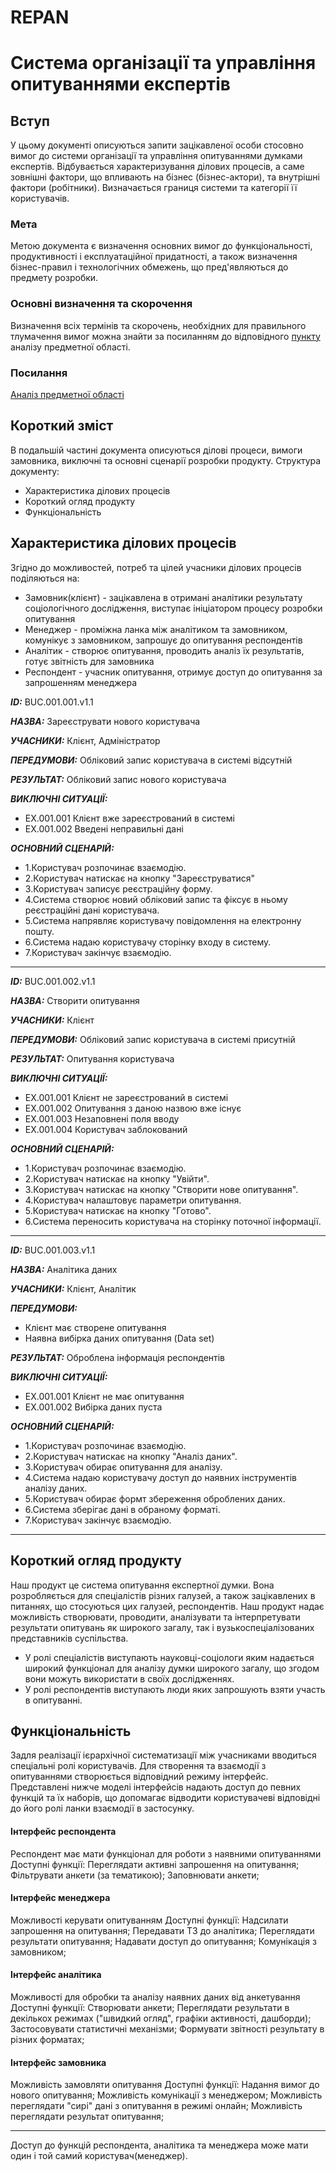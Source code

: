 # REPAN
# Система організації та управління опитуваннями експертів

## Вступ
У цьому документі описуються запити зацікавленої особи стосовно вимог до системи організації та управління опитуваннями думками експертів. Відбувається характеризування ділових процесів, а саме зовнішні фактори, що впливають на бізнес (бізнес-актори), та внутрішні фактори (робітники). Визначається границя системи та категорії її користувачів.

### Мета 
Метою документа є визначення основних вимог до функціональності, продуктивності і експлуатаційної придатності, а також визначення бізнес-правил і технологічних обмежень, що пред'являються до предмету розробки.


### Основні визначення та скорочення
Визначення всіх термінів та скорочень, необхідних для правильного тлумачення вимог можна знайти за посиланням до відповідного [пункту](https://github.com/KepAlex-404/ODB-Project-IV-91-t1/blob/BRCH-1/docs/requirements/state-of-the-art.md#%D0%BE%D1%81%D0%BD%D0%BE%D0%B2%D0%BD%D1%96-%D0%B2%D0%B8%D0%B7%D0%BD%D0%B0%D1%87%D0%B5%D0%BD%D0%BD%D1%8F) аналізу предметної області.


### Посилання
[Аналіз предметної області](https://github.com/KepAlex-404/ODB-Project-IV-91-t1/blob/BRCH-1/docs/requirements/state-of-the-art.md)


## Короткий зміст
В подальшій частині документа описуються ділові процеси, вимоги замовника, виключні та основні сценарії розробки продукту. 
Структура документу:
+ Характеристика ділових процесів
+ Короткий огляд продукту
+ Функціональність

## Характеристика ділових процесів
Згідно до можливостей, потреб та цілей учасники ділових процесів поділяються на:
+ Замовник(клієнт) - зацікавлена в отримані аналітики результату соціологічного дослідження, виступає ініціатором процесу розробки опитування
+ Менеджер - проміжна ланка між аналітиком та замовником, комунікує з замовником, запрошує до опитування респондентів
+ Аналітик - створює опитування, проводить аналіз їх результатів, готує звітність для замовника
+ Респондент - учасник опитування, отримує доступ до опитування за запрошенням менеджера
    
***ID:*** BUC.001.001.v1.1
    
***НАЗВА:*** Зареєструвати нового користувача
    
***УЧАСНИКИ:*** Клієнт, Адміністратор

***ПЕРЕДУМОВИ:*** Обліковий запис користувача в системі відсутній

***РЕЗУЛЬТАТ:*** Обліковий запис нового користувача

***ВИКЛЮЧНІ СИТУАЦІЇ:*** 
+ ЕХ.001.001 Клієнт вже зареєстрований в системі
+ ЕХ.001.002 Введені неправильні дані

***ОСНОВНИЙ СЦЕНАРІЙ:*** 
+ 1.Користувач розпочинає взаємодію.
+ 2.Користувач натискає на кнопку "Зареєструватися"
+ 3.Користувач записує реєстраційну форму.
+ 4.Система створює новий обліковий запис та фіксує в ньому реєстраційні дані користувача.
+ 5.Система напрявляє користувачу повідомлення на електронну пошту.
+ 6.Система надаю користувачу сторінку входу в систему.
+ 7.Користувач закінчує взаємодію.
<hr>


***ID:*** BUC.001.002.v1.1
    
***НАЗВА:*** Створити опитування
    
***УЧАСНИКИ:*** Клієнт

***ПЕРЕДУМОВИ:*** Обліковий запис користувача в системі присутній

***РЕЗУЛЬТАТ:*** Опитування користувача

***ВИКЛЮЧНІ СИТУАЦІЇ:*** 
+ ЕХ.001.001 Клієнт не зареєстрований в системі
+ ЕХ.001.002 Опитування з даною назвою вже існує
+ ЕХ.001.003 Незаповнені поля вводу
+ ЕХ.001.004 Користувач заблокований

***ОСНОВНИЙ СЦЕНАРІЙ:*** 
+ 1.Користувач розпочинає взаємодію.
+ 2.Користувач натискає на кнопку "Увійти".
+ 3.Користувач натискає на кнопку "Створити нове опитування".
+ 4.Користувач налаштовує параметри опитування.
+ 5.Користувач натискає на кнопку "Готово".
+ 6.Система переносить користувача на сторінку поточної інформації.
<hr>


***ID:*** BUC.001.003.v1.1
    
***НАЗВА:*** Аналітика даних
    
***УЧАСНИКИ:*** Клієнт, Аналітик

***ПЕРЕДУМОВИ:*** 
+ Клієнт має створене опитування
+ Наявна вибірка даних опитування (Data set) 

***РЕЗУЛЬТАТ:*** Оброблена інформація респондентів

***ВИКЛЮЧНІ СИТУАЦІЇ:*** 
+ ЕХ.001.001 Клієнт не має опитування
+ ЕХ.001.002 Вибірка даних пуста

***ОСНОВНИЙ СЦЕНАРІЙ:*** 
+ 1.Користувач розпочинає взаємодію.
+ 2.Користувач натискає на кнопку "Аналіз даних".
+ 3.Користувач обирає опитування для аналізу.
+ 4.Система надаю користувачу доступ до наявних інструментів аналізу даних.
+ 5.Користувач обирає формт збереження оброблених даних.
+ 6.Система зберігає дані в обраному форматі.
+ 7.Користувач закінчує взаємодію.
<hr>

## Короткий огляд продукту

Наш продукт це система опитування експертної думки. Вона розробляється для спеціалістів різних галузей, а також зацікавлених в питаннях, що стосуються цих галузей, респондентів. Наш продукт надає можливість створювати, проводити, аналізувати та інтерпретувати результати опитувань як широкого загалу, так і вузькоспеціалізованих представників суспільства. 
+ У ролі спеціалістів виступають науковці-соціологи яким надається широкий функціонал для аналізу думки широкого загалу, що згодом вони можуть використати в своїх дослідженнях.
+ У ролі респондентів виступають люди яких запрошують взяти участь в опитуванні.

## Функціональність
Задля реалізації ієрархічної систематизації між учасниками вводиться спеціальні ролі користувачів. Для створення та взаємодії з опитуваннями створюється відповідний режиму інтерфейс. Представлені нижче моделі інтерфейсів надають доступ до певних функцій та їх наборів, що допомагає відводити користувачеві відповідні до його ролі ланки взаємодії в застосунку.

#### Інтерфейс респондента
Респондент має мати функціонал для роботи з наявними опитуваннями
Доступні функції:
Переглядати активні запрошення на опитування;
Фільтрувати анкети (за тематикою);
Заповнювати анкети;

#### Інтерфейс менеджера
Можливості керувати опитуванням
Доступні функції:
Надсилати запрошення на опитування;
Передавати ТЗ до аналітика;
Переглядати результати опитування;
Надавати доступ до опитування;
Комунікація з замовником;

#### Інтерфейс аналітика
Можливості для обробки та аналізу наявних даних від анкетування
Доступні функції:
Створювати анкети;
Переглядати результати в декількох режимах ("швидкий огляд", графіки активності, дашборди);
Застосовувати статистичні механізми;
Формувати звітності результату в різних форматах;

#### Інтерфейс замовника
Можливість замовляти опитування
Доступні функції:
Надання вимог до нового опитування;
Можливість комунікації з менеджером;
Можливість переглядати "сирі" дані з опитування в режимі онлайн;
Можливість переглядати результат опитування;

<hr>
Доступ до функцій респондента, аналітика та менеджера може мати один і той самий користувач(менеджер).

